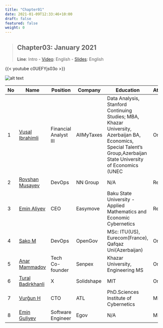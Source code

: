 ```yaml
---
title: "Chapter01"
date: 2021-01-09T12:33:46+10:00
draft: false
featured: false
weight: 0
---
```


> ## Chapter03: January 2021
> **Line**: Intro - [Video](https://www.youtube.com/watch?v=c0UEFYjs03o&t=12315s): English - [Slides](/events/techbrains/slides/2020/TechBrains_Kickoff_2021.pdf): English
> 

{{< youtube c0UEFYjs03o >}}



![alt text](/events/techbrains/img/current_companies_of_community_ca_us.png)
<!-- ![alt text](/events/techbrains/img/community_ca_us.png) -->
<!-- ![alt text](/events/techbrains/img/community_onsite_ca_us.png) -->



|No| Name | Position | Company | Education | Attendance | Country |
|------|----------------------|---------|------|-----|------|------|
|1| [Vusal Ibrahimli](https://www.linkedin.com/in/vgasim/)|Financial Analyst III| AllMyTaxes|Data Analysis, Stanford Continuing Studies; MBA, Khazar University, Azerbaijan BA, Economics, Special Talent’s Group,Azerbaijan State University of Economics (UNEC |Onsite|USA|
|2| [Rovshan Musayev](https://www.linkedin.com/in/rovshan-musayev/)|DevOps|NN Group|N/A|Remote|EU|
|3| [Emin Aliyev](https://www.linkedin.com/in/eminfaliyev/)|CEO|Easymove|Baku State University - Applied Mathematics and Economic Cybernetics|Remote|USA|
|4| [Sako M](https://www.linkedin.com/in/sakom/)|DevOps|OpenGov|MSc: ITU(US), Eurecom(France), Qafqaz Uni(Azerbaijan)|Onsite|USA|
|5|[Anar Mammadov](https://www.linkedin.com/in/mammedov/)|Tech Co-founder|Senpex|Khazar University, Engineering MS|Onsite|USA|
|6|[Tural Badirkhanli](https://www.linkedin.com/in/turalb/)|X|Solidshape|MIT|Onsite|USA|
|7| [Vurğun H](www.linkedin.com/in/vurgun)|CTO|ATL|PhD.Sciences Institute of Cybernetics|Missed|AZE|
|8|[Emin Guliyev](https://www.linkedin.com/in/emin-ghuliev-461a22129/)|Software Engineer|Egov|N/A|Missed|AZE|
